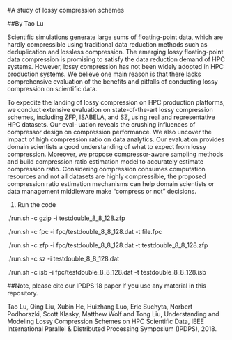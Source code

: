 #A study of lossy compression schemes

##By Tao Lu

Scientific simulations generate large sums of floating-point data, which are hardly compressible using traditional data reduction methods such as deduplication and lossless compression. The emerging lossy floating-point data compression is promising to satisfy the data reduction demand of HPC systems. However, lossy compression has not been widely adopted in HPC production systems. We believe one main reason is that there lacks comprehensive evaluation of the benefits and pitfalls of conducting lossy compression on scientific data.

To expedite the landing of lossy compression on HPC production platforms, we conduct extensive evaluation on state-of-the-art lossy compression schemes, including ZFP, ISABELA, and SZ, using real and representative HPC datasets. Our eval- uation reveals the crushing influences of compressor design on compression performance. We also uncover the impact of high compression ratio on data analytics. Our evaluation provides domain scientists a good understanding of what to expect from lossy compression. Moreover, we propose compressor-aware sampling methods and build compression ratio estimation model to accurately estimate compression ratio. Considering compression consumes computation resources and not all datasets are highly compressible, the proposed compression ratio estimation mechanisms can help domain scientists or data management middleware make “compress or not” decisions.


1. Run the code  

./run.sh -c gzip -i testdouble\_8\_8\_128.zfp

./run.sh -c fpc -i fpc/testdouble\_8\_8\_128.dat -t file.fpc

./run.sh -c zfp -i fpc/testdouble\_8\_8\_128.dat -t testdouble\_8\_8\_128.zfp

./run.sh -c sz -i testdouble\_8\_8\_128.dat

./run.sh -c isb -i fpc/testdouble\_8\_8\_128.dat -t testdouble\_8\_8\_128.isb


##Note, please cite our IPDPS'18 paper if you use any material in this repository. 

Tao Lu, Qing Liu, Xubin He, Huizhang Luo, Eric Suchyta, Norbert Podhorszki, Scott Klasky, Matthew Wolf and Tong Liu, Understanding and Modeling Lossy Compression Schemes on HPC Scientific Data, IEEE International Parallel & Distributed Processing Symposium (IPDPS), 2018.
